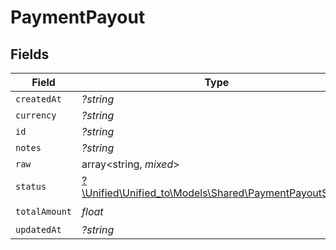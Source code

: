 # PaymentPayout


## Fields

| Field                                                                                                | Type                                                                                                 | Required                                                                                             | Description                                                                                          |
| ---------------------------------------------------------------------------------------------------- | ---------------------------------------------------------------------------------------------------- | ---------------------------------------------------------------------------------------------------- | ---------------------------------------------------------------------------------------------------- |
| `createdAt`                                                                                          | *?string*                                                                                            | :heavy_minus_sign:                                                                                   | N/A                                                                                                  |
| `currency`                                                                                           | *?string*                                                                                            | :heavy_minus_sign:                                                                                   | N/A                                                                                                  |
| `id`                                                                                                 | *?string*                                                                                            | :heavy_minus_sign:                                                                                   | N/A                                                                                                  |
| `notes`                                                                                              | *?string*                                                                                            | :heavy_minus_sign:                                                                                   | N/A                                                                                                  |
| `raw`                                                                                                | array<string, *mixed*>                                                                               | :heavy_minus_sign:                                                                                   | N/A                                                                                                  |
| `status`                                                                                             | [?\Unified\Unified_to\Models\Shared\PaymentPayoutStatus](../../Models/Shared/PaymentPayoutStatus.md) | :heavy_minus_sign:                                                                                   | N/A                                                                                                  |
| `totalAmount`                                                                                        | *float*                                                                                              | :heavy_check_mark:                                                                                   | N/A                                                                                                  |
| `updatedAt`                                                                                          | *?string*                                                                                            | :heavy_minus_sign:                                                                                   | N/A                                                                                                  |